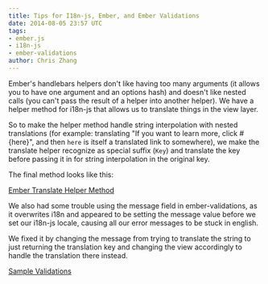 ```yaml
---
title: Tips for I18n-js, Ember, and Ember Validations
date: 2014-08-05 23:57 UTC
tags: 
- ember.js 
- i18n-js
- ember-validations
author: Chris Zhang
---
```


Ember's handlebars helpers don't like having too many arguments (it allows you to have one argument and an options hash) and doesn't like nested calls (you can't pass the result of a helper into another helper). We have a helper method for i18n-js that allows us to translate things in the view layer.

So to make the helper method handle string interpolation with nested translations (for example: translating "If you want to learn more, click #{here}", and then `here` is itself a translated link to somewhere), we make the translate helper recognize as special suffix (`Key`) and translate the key before passing it in for string interpolation in the original key.

The final method looks like this:

<a class="jsbin-embed" href="http://emberjs.jsbin.com/ricimiciwe/1/">Ember Translate Helper Method</a>


We also had some trouble using the message field in ember-validations, as it overwrites i18n and appeared to be setting the message value before we set our i18n-js locale, causing all our error messages to be stuck in english.

We fixed it by changing the message from trying to translate the string to just returning the translation key and changing the view accordingly to handle the translation there instead.

<a class="jsbin-embed" href="http://emberjs.jsbin.com/zagapajisi/1/">Sample Validations</a>

